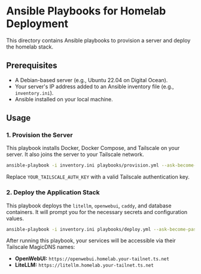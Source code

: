 # Ansible Playbooks for Homelab Deployment

This directory contains Ansible playbooks to provision a server and deploy the homelab stack.

## Prerequisites

- A Debian-based server (e.g., Ubuntu 22.04 on Digital Ocean).
- Your server's IP address added to an Ansible inventory file (e.g., `inventory.ini`).
- Ansible installed on your local machine.

## Usage

### 1. Provision the Server

This playbook installs Docker, Docker Compose, and Tailscale on your server. It also joins the server to your Tailscale network.

```bash
ansible-playbook -i inventory.ini playbooks/provision.yml --ask-become-pass --extra-vars "tailscale_auth_key=YOUR_TAILSCALE_AUTH_KEY"
```

Replace `YOUR_TAILSCALE_AUTH_KEY` with a valid Tailscale authentication key.

### 2. Deploy the Application Stack

This playbook deploys the `litellm`, `openwebui`, `caddy`, and database containers. It will prompt you for the necessary secrets and configuration values.

```bash
ansible-playbook -i inventory.ini playbooks/deploy.yml --ask-become-pass
```

After running this playbook, your services will be accessible via their Tailscale MagicDNS names:

- **OpenWebUI:** `https://openwebui.homelab.your-tailnet.ts.net`
- **LiteLLM:** `https://litellm.homelab.your-tailnet.ts.net`